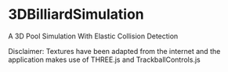 # 3DBilliardSimulation
A 3D Pool Simulation With Elastic Collision Detection

Disclaimer: Textures have been adapted from the internet and the application makes use of THREE.js and TrackballControls.js
